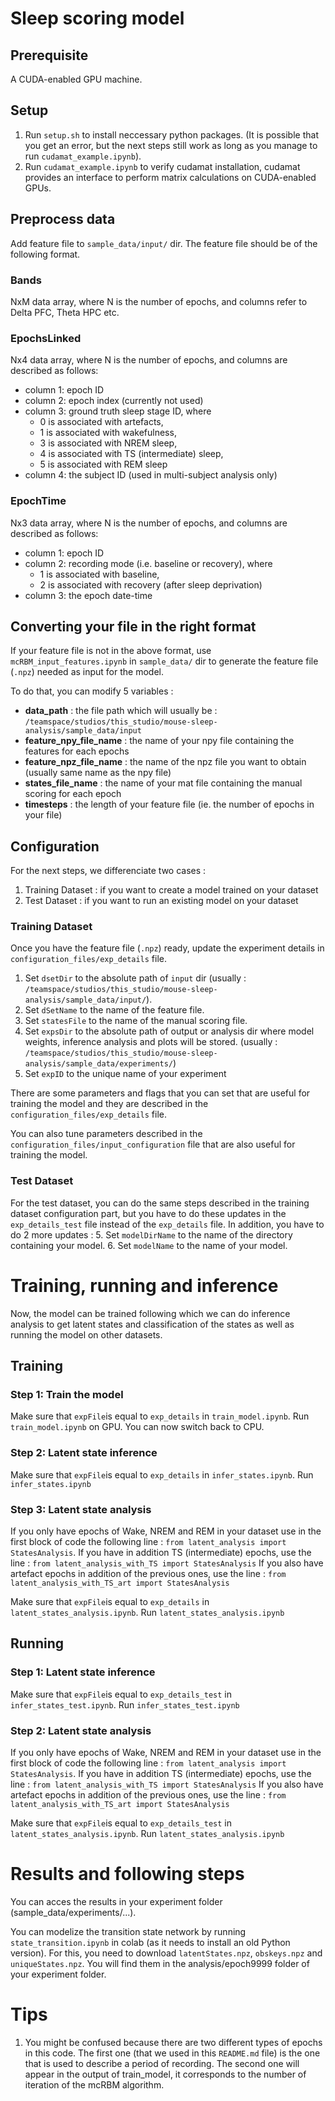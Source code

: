 # Sleep scoring model

## Prerequisite
A CUDA-enabled GPU machine.

## Setup

1. Run `setup.sh` to install neccessary python packages.
(It is possible that you get an error, but the next steps still work as long as you manage to run `cudamat_example.ipynb`).
2. Run `cudamat_example.ipynb` to verify cudamat installation, cudamat provides an interface to perform matrix calculations on CUDA-enabled GPUs.

## Preprocess data
Add feature file to `sample_data/input/` dir. The feature file should be of the following format.

### Bands
NxM data array, where N is the number of epochs, and columns refer to Delta PFC, Theta HPC etc.

### EpochsLinked
Nx4 data array, where N is the number of epochs, and columns are described as follows:
- column 1: epoch ID
- column 2: epoch index (currently not used)
- column 3: ground truth sleep stage ID, where
  - 0 is associated with artefacts,
  - 1 is associated with wakefulness,
  - 3 is associated with NREM sleep,
  - 4 is associated with TS (intermediate) sleep,
  - 5 is associated with REM sleep
- column 4: the subject ID (used in multi-subject analysis only)

### EpochTime
Nx3 data array, where N is the number of epochs, and columns are described as follows:
- column 1: epoch ID
- column 2: recording mode (i.e. baseline or recovery), where
  - 1 is associated with baseline,
  - 2 is associated with recovery (after sleep deprivation)
- column 3: the epoch date-time

## Converting your file in the right format
If your feature file is not in the above format, use `mcRBM_input_features.ipynb` in `sample_data/` dir to generate the feature file (`.npz`) needed as input for the model.

To do that, you can modify 5 variables :
- **data_path** : the file path which will usually be : 
`/teamspace/studios/this_studio/mouse-sleep-analysis/sample_data/input`
- **feature_npy_file_name** : the name of your npy file containing the features for each epochs
- **feature_npz_file_name** : the name of the npz file you want to obtain (usually same name as the npy file)
- **states_file_name** : the name of your mat file containing the manual scoring for each epoch
- **timesteps** : the length of your feature file (ie. the number of epochs in your file)


## Configuration
For the next steps, we differenciate two cases : 
1. Training Dataset : if you want to create a model trained on your dataset
2. Test Dataset : if you want to run an existing model on your dataset

### Training Dataset
Once you have the feature file (`.npz`) ready, update the experiment details in `configuration_files/exp_details` file. 

1. Set `dsetDir` to the absolute path of `input` dir 
(usually : `/teamspace/studios/this_studio/mouse-sleep-analysis/sample_data/input/`).
2. Set `dSetName` to the name of the feature file.
3. Set `statesFile` to the name of the manual scoring file.
3. Set `expsDir` to the absolute path of output or analysis dir where model weights, inference analysis and plots will be stored.
(usually : `/teamspace/studios/this_studio/mouse-sleep-analysis/sample_data/experiments/`)
4. Set `expID` to the unique name of your experiment

There are some parameters and flags that you can set that are useful for training the model and they are described in the `configuration_files/exp_details` file.

You can also tune parameters described in the `configuration_files/input_configuration` file that are also useful for training the model.
### Test Dataset
For the test dataset, you can do the same steps described in the training dataset configuration part, but you have to do these updates in the `exp_details_test` file instead of the `exp_details` file. 
In addition, you have to do 2 more updates : 
5. Set `modelDirName` to the name of the directory containing your model.
6. Set `modelName` to the name of your model.


# Training, running and inference

Now, the model can be trained following which we can do inference analysis to get latent states and classification of the states as well as running the model on other datasets.

## Training
### Step 1: Train the model
Make sure that `expFile`is equal to `exp_details` in `train_model.ipynb`.
Run `train_model.ipynb` on GPU.
You can now switch back to CPU.
### Step 2: Latent state inference
Make sure that `expFile`is equal to `exp_details` in `infer_states.ipynb`.
Run `infer_states.ipynb`
### Step 3: Latent state analysis
If you only have epochs of Wake, NREM and REM in your dataset use in the first block of code the following line : 
`from latent_analysis import StatesAnalysis`.
If you have in addition TS (intermediate) epochs, use the line : 
`from latent_analysis_with_TS import StatesAnalysis`
If you also have artefact epochs in addition of the previous ones, use the line : 
`from latent_analysis_with_TS_art import StatesAnalysis`

Make sure that `expFile`is equal to `exp_details` in `latent_states_analysis.ipynb`.
Run `latent_states_analysis.ipynb`

## Running
### Step 1: Latent state inference
Make sure that `expFile`is equal to `exp_details_test` in `infer_states_test.ipynb`.
Run `infer_states_test.ipynb`
### Step 2: Latent state analysis
If you only have epochs of Wake, NREM and REM in your dataset use in the first block of code the following line : 
`from latent_analysis import StatesAnalysis`.
If you have in addition TS (intermediate) epochs, use the line : 
`from latent_analysis_with_TS import StatesAnalysis`
If you also have artefact epochs in addition of the previous ones, use the line : 
`from latent_analysis_with_TS_art import StatesAnalysis`

Make sure that `expFile`is equal to `exp_details_test` in `latent_states_analysis.ipynb`.
Run `latent_states_analysis.ipynb`

# Results and following steps
You can acces the results in your experiment folder (sample_data/experiments/...).

You can modelize the transition state network by running `state_transition.ipynb` in colab (as it needs to install an old Python version).
For this, you need to download `latentStates.npz`, `obskeys.npz` and `uniqueStates.npz`. You will find them in the analysis/epoch9999 folder of your experiment folder.

# Tips 

1. You might be confused because there are two different types of epochs in this code. The first one (that we used in this `README.md` file) is the one that is used to describe a period of recording. The second one will appear in the output of train_model, it corresponds to the number of iteration of the mcRBM algorithm.




